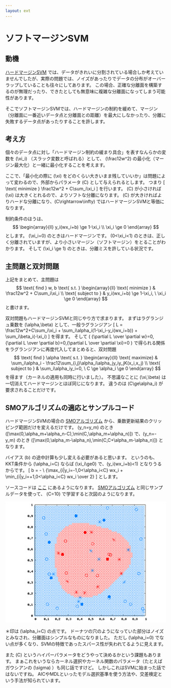 ```yaml
---
layout: ext
---
```

# ソフトマージンSVM

## 動機

[ハードマージンSVM](SVM) では、データがきれいに分割されている場合しか考えていませんでしたが、実際の問題では、ノイズがあったりでデータの分布がオーバーラップしていることも往々にしてあります。
この場合、正確な分離面を構築するのが無理だったり、できたとしても無意味に複雑な分離面になってしまう可能性があります。

そこでソフトマージンSVMでは、ハードマージンの制約を緩めて、マージン（分離面に一番近いデータ点と分離面との距離）を最大にしなかったり、分離に失敗するデータ点があったりすることを許します。

## 考え方

個々のデータ点に対し「ハードマージン制約の緩まり具合」を表すなんらかの変数を \(\xi_i\) （スラック変数と呼ばれる）として、 \(\frac12w^2\) の最小化（マージン最大化）と一緒に最小化することを考えます。

ここで、「最小化の際に \(\xi\) をどのくらい大きいまま残していいか」は問題によって変わるので、外部からパラメータ \(C\) として与えられるとします。
つまり
\[
\text{ minimize } \frac12w^2 + C\sum_i\xi_i
\]
を行います。
\(C\) が小さければ \(\xi\) は大きくとれるので、よりソフトな分離になります。
\(C\) が大きければよりハードな分離になり、\(C\rightarrow\infty\) ではハードマージンSVMと等価になります。

制約条件のほうは、
$$
\begin{array}{ll}
y_i(wx_i+b) \ge 1-\xi_i \\
\xi_i \ge 0
\end{array}
$$
とします。
\(\xi_i=0\) のときはハードマージンです。
\(0<\xi_i<1\) のときは、正しく分離されていますが、より小さいマージン（ソフトマージン）をとることがわかります。
そして \(\xi_i \ge 1\) のときは、分離ミスを許している状況です。

## 主問題と双対問題

上記をまとめて、主問題は
$$
\text{ find } w, b \text{ s.t. }
\begin{array}{ll}
\text{ minimize }
& \frac12w^2 + C\sum_i\xi_i \\
\text{ subject to }
& y_i(wx_i+b) \ge 1-\xi_i, \ \xi_i \ge 0
\end{array}
$$
と書けます。

双対問題もハードマージンSVMと同じやり方で求まります。
まずはラグランジュ乗数を \(\alpha,\beta\) として、一般ラグランジアン
\[
L = \frac12w^2+C\sum_i\xi_i +
    \sum_i\alpha_i(1-\xi_i-y_i(wx_i+b)) +
    \sum_i\beta_i(-\xi_i)
\]
を得ます。
そして \( {\partial L \over \partial w}=0,{\partial L \over \partial b}=0,{\partial L \over \partial \xi}=0 \) で得られる関係をラグランジアンに再度代入してまとめると、双対問題
$$
\text{ find } \alpha \text{ s.t. }
\begin{array}{ll}
\text{ maximize}
& \sum_i\alpha_i - \frac12\sum_{i,j}\alpha_i\alpha_jy_iy_jK(x_i,x_j) \\
\text{ subject to }
& \sum_i\alpha_iy_i=0, \ C \ge \alpha_i \ge 0
\end{array}
$$
を得ます（カーネルの適用も同時に行いました）。
不思議なことに \(\xi,\beta\) は一切消えてハードマージンとほぼ同じになります。
違うのは \(C\ge\alpha_i\) が要求されることだけです。

## SMOアルゴリズムの適応とサンプルコード

ハードマージンSVMの場合の [SMOアルゴリズム](SMO) から、乗数更新結果のクリッピング範囲だけを変えるだけです。
\(y_n=y_m\) のとき \([\max(0,\alpha_m+\alpha_n-C),\min(C,\alpha_m+\alpha_n)]\) で、\(y_n=-y_m\) のとき \([\max(0,\alpha_m-\alpha_n),\min(C,C+\alpha_m-\alpha_n)]\) となります。

バイアス \(b\) の途中計算も少し変える必要があると思います。
というのも、KKT条件から \(\alpha_i=C\) ならば \(\xi_i\ge0\) で、\(y_i(wx_i+b)<1\) となりうるからです。
\[
b = - \ {\max_{i|y_i=-1,0<\alpha_i<C} wx_i + \min_{i|y_i=+1,0<\alpha_i<C} wx_i \over 2}
\]
とします。

ソースコードは [ここ](https://github.com/convexbrain/studynotes/tree/master/sandbox/SVM/softmargin) にあるようになります。
[SMOアルゴリズム](SMO) と同じサンプルデータを使って、 \(C=10\) で学習すると次図のようになります。

![](soft.gif)

＊印は \(\alpha_i=C\) の点です。
ドーナツの穴のようになっていた部分はノイズとみなされ、分離面はシンプルなものになりました。
ただし \(\alpha_i=0\) でない点が多くなり、SVMの特徴であったスパース性が失われてるように見えます。

また \(C\) というハイパーパラメータをどうやって決めるかという課題もあります。
まぁこれをいうならカーネル選択やカーネル関数のパラメータ（たとえばガウシアンの \(\sigma\) ）も同じ話ですけど。
しかしこれはSVMに始まった話ではないですね。
AICやMDLといったモデル選択基準を使う方法や、交差検定という手法が知られています。
